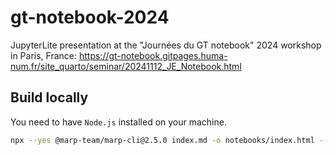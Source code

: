 # gt-notebook-2024

JupyterLite presentation at the "Journées du GT notebook" 2024 workshop in Paris, France: https://gt-notebook.gitpages.huma-num.fr/site_quarto/seminar/20241112_JE_Notebook.html

## Build locally

You need to have `Node.js` installed on your machine.

```bash
npx --yes @marp-team/marp-cli@2.5.0 index.md -o notebooks/index.html --html
```
